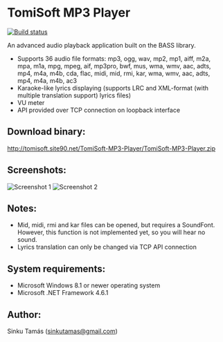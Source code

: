TomiSoft MP3 Player
===================

[![Build status](https://ci.appveyor.com/api/projects/status/9yv8gg2qf1c80g2d?svg=true)](https://ci.appveyor.com/project/std66/tomisoft-mp3-player)

An advanced audio playback application built on the BASS library.
  - Supports 36 audio file formats: mp3, ogg, wav, mp2, mp1, aiff, m2a, mpa, m1a, mpg, mpeg, aif, mp3pro, bwf, mus, wma, wmv, aac, adts, mp4, m4a, m4b, cda, flac, midi, mid, rmi, kar, wma, wmv, aac, adts, mp4, m4a, m4b, ac3
  - Karaoke-like lyrics displaying (supports LRC and XML-format (with multiple translation support) lyrics files)
  - VU meter
  - API provided over TCP connection on loopback interface
  
Download binary:
----------------
http://tomisoft.site90.net/TomiSoft-MP3-Player/TomiSoft-MP3-Player.zip

Screenshots:
------------
![Screenshot 1](https://github.com/std66/TomiSoft-MP3-Player/raw/master/Screenshots/Screen1.png "Main screen")
![Screenshot 2](https://github.com/std66/TomiSoft-MP3-Player/raw/master/Screenshots/Screen2.png "Playlist")
  
Notes:
------
  - Mid, midi, rmi and kar files can be opened, but requires a SoundFont. However, this function is not implemented yet, so you will hear no sound.
  - Lyrics translation can only be changed via TCP API connection

System requirements:
--------------------
  - Microsoft Windows 8.1 or newer operating system
  - Microsoft .NET Framework 4.6.1
  
Author:
-------
Sinku Tamás (sinkutamas@gmail.com)
